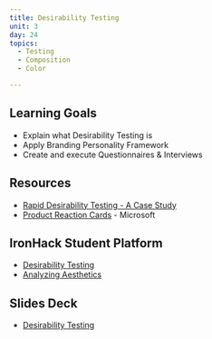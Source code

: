 ```yaml
---
title: Desirability Testing
unit: 3
day: 24
topics:
  - Testing
  - Composition
  - Color

---
```

## Learning Goals
- Explain what Desirability Testing is
- Apply Branding Personality Framework
- Create and execute Questionnaires & Interviews

## Resources
- [Rapid Desirability Testing - A Case Study](https://www.uxmatters.com/mt/archives/2010/02/rapid-desirability-testing-a-case-study.php)
- [Product Reaction Cards](https://s3-eu-west-1.amazonaws.com/ih-uxui-resources/ProductReactionCards.doc) - Microsoft

## IronHack Student Platform
- [Desirability Testing](http://learn.ironhack.com/#/learning_unit/7098)
- [Analyzing Aesthetics](http://learn.ironhack.com/#/learning_unit/7069) 

## Slides Deck
- [Desirability Testing](https://drive.google.com/open?id=1VDpRfMjZUEN8zOx8mrz7N7x8vCWeBpO21Ie1FSHRJS0)
